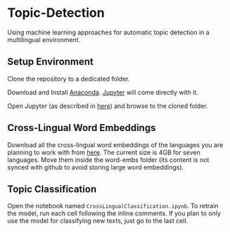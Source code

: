 # Topic-Detection
Using machine learning approaches for automatic topic detection in a multilingual environment.

## Setup Environment

Clone the repository to a dedicated folder.

Download and Install [Anaconda](https://www.anaconda.com/products/individual). [Jupyter](https://jupyter.org/) will come directly with it.

Open Jupyter (as described in [here](https://jupyter.readthedocs.io/en/latest/running.html)) and browse to the cloned folder.

## Cross-Lingual Word Embeddings

Download all the cross-lingual word embeddings of the languages you are planning to work with from [here](https://github.com/facebookresearch/MUSE#multilingual-word-embeddings). The current size is 4GB for seven languages. Move them inside the word-embs folder (its content is not synced with github to avoid storing large word embeddings).


## Topic Classification

Open the notebook named `CrossLingualClassification.ipynb`. To retrain the model, run each cell following the inline comments. If you plan to only use the model for classifying new texts, just go to the last cell.
